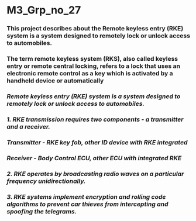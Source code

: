 # M3_Grp_no_27


### **This project describes about the Remote keyless entry (RKE) system is a system designed to remotely lock or unlock access to automobiles.** 

### **The term remote keyless system (RKS), also called keyless entry or remote central locking, refers to a lock that uses an electronic remote control as a key which is activated by a handheld device or automatically**

### *Remote keyless entry (RKE) system is a system designed to remotely lock or unlock access to automobiles.* 

### *1.	 RKE transmission requires two components - a transmitter and a receiver.* 
### *Transmitter - RKE key fob, other ID device with RKE integrated* 
### *Receiver - Body Control ECU, other ECU with integrated RKE* 
### *2.	 RKE operates by broadcasting radio waves on a particular frequency unidirectionally.* 
### *3.	RKE systems implement encryption and rolling code algorithms to prevent car thieves from intercepting and spoofing the telegrams.* 
